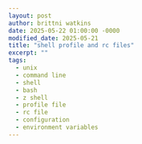 ```yaml
---
layout: post
author: brittni watkins
date: 2025-05-22 01:00:00 -0000
modified_date: 2025-05-21
title: "shell profile and rc files"
excerpt: ""
tags:
  - unix
  - command line
  - shell
  - bash
  - z shell
  - profile file
  - rc file
  - configuration
  - environment variables
---
```

